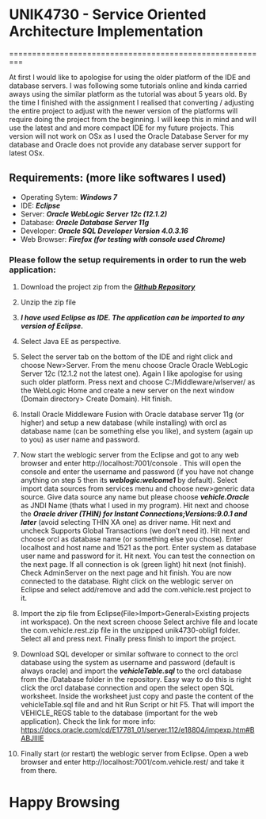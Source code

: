 # UNIK4730 - Service Oriented Architecture Implementation #
=========================================================

At first I would like to apologise for using the older platform of the IDE and database servers. I was following some tutorials online and kinda carried aways using the similar platform as the tutorial was about 5 years old. By the time I finished with the assignment I realised that converting / adjusting the entire project to adjust with the newer version of the platforms will require doing the project from the beginning. I will keep this in mind and will use the latest and and more compact IDE for my future projects. This version will not work on OSx as I used the Oracle Database Server for my database and Oracle does not provide any database server support for latest OSx. 

## Requirements: (more like softwares I used) ##
* Operating Sytem: ___Windows 7___
* IDE: ___Eclipse___
* Server: ___Oracle WebLogic Server 12c (12.1.2)___
* Database: ___Oracle Database Server 11g___
* Developer: ___Oracle SQL Developer Version 4.0.3.16___
* Web Browser: ___Firefox (for testing with console used Chrome)___

### Please follow the setup requirements in order to run the web application: ###

1. Download the project zip from the ___[Github Repository](https://github.com/samiulsaki/unik4730.git)___

2. Unzip the zip file

3. ___I have used Eclipse as IDE. The application can be imported to any version of Eclipse.___

4. Select Java EE as perspective.

5. Select the server tab on the bottom of the IDE and right click and choose New>Server. From the menu choose Oracle Oracle WebLogic Server 12c (12.1.2 not the latest one). Again I like apologise for using such older platform. Press next and choose C:/Middleware/wlserver/ as the WebLogic Home and create a new server on the next window (Domain directory> Create Domain). Hit finish.

6. Install Oracle Middleware Fusion with Oracle database server 11g (or higher) and setup a new database (while installing) with orcl as database name (can be something else you like), and system (again up to you) as user name and password.

7. Now start the weblogic server from the Eclipse and got to any web browser and enter http://localhost:7001/console . This will open the console and enter the username and password (if you have not change anything on step 5 then its ___weblogic:welcome1___ by default). Select import data sources from services menu and choose new>generic data source. Give data source any name but please choose ___vehicle.Oracle___ as JNDI Name (thats what I used in my program). Hit next and choose the ___Oracle driver (THIN) for Instant Connections;Versions:9.0.1 and later___ (avoid selecting THIN XA one) as driver name. Hit next and uncheck Supports Global Transactions (we don’t need it). Hit next and choose orcl as database name (or something else you chose). Enter localhost and host name and 1521 as the port. Enter system as database user name and password for it. Hit next. You can test the connection on the next page. If all connection is ok (green light) hit next (not finish). Check AdminServer on the next page and hit finish. You are now connected to the database.
Right click on the weblogic server on Eclipse and select add/remove and add the com.vehicle.rest project to it.

8. Import the zip file from Eclipse(File>Import>General>Existing projects int workspace). On the next screen choose Select archive file and locate the com.vehicle.rest.zip file in the unzipped unik4730-oblig1 folder. Select all and press next. Finally press finish to import the project. 

9. Download SQL developer or similar software to connect to the orcl database using the system as username and password (default is always oracle) and import the ___vehicleTable.sql___ to the orcl database from the /Database folder in the repository. Easy way to do this is right click the orcl database connection and open the select open SQL worksheet. Inside the worksheet just copy and paste the content of the vehicleTable.sql file and  and hit Run Script or hit F5. That will import the VEHICLE_REGS table to the database (important for the web application). Check the link for more info: https://docs.oracle.com/cd/E17781_01/server.112/e18804/impexp.htm#BABJIIIE

10. Finally start (or restart) the weblogic server from Eclipse. Open a web browser and enter http://localhost:7001/com.vehicle.rest/ and take it from there.

# Happy Browsing #
